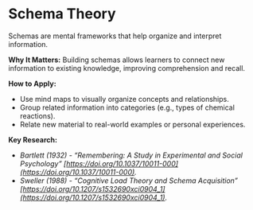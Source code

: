 # Schema Theory  

Schemas are mental frameworks that help organize and interpret information.  

**Why It Matters:** Building schemas allows learners to connect new information to existing knowledge, improving comprehension and recall.  

**How to Apply:**



* Use mind maps to visually organize concepts and relationships.  
* Group related information into categories (e.g., types of chemical reactions).  
* Relate new material to real-world examples or personal experiences.  

**Key Research:**



* *Bartlett (1932) - “Remembering: A Study in Experimental and Social Psychology” [https://doi.org/10.1037/10011-000](https://doi.org/10.1037/10011-000).*
* *Sweller (1988) - “Cognitive Load Theory and Schema Acquisition” [https://doi.org/10.1207/s1532690xci0904_1](https://doi.org/10.1207/s1532690xci0904_1).*